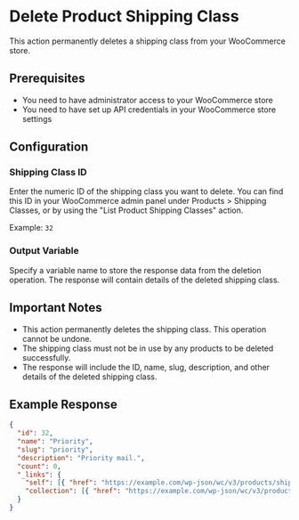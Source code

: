 # Delete Product Shipping Class

This action permanently deletes a shipping class from your WooCommerce store.

## Prerequisites
- You need to have administrator access to your WooCommerce store
- You need to have set up API credentials in your WooCommerce store settings

## Configuration

### Shipping Class ID
Enter the numeric ID of the shipping class you want to delete. You can find this ID in your WooCommerce admin panel under Products > Shipping Classes, or by using the "List Product Shipping Classes" action.

Example: `32`

### Output Variable
Specify a variable name to store the response data from the deletion operation. The response will contain details of the deleted shipping class.

## Important Notes
- This action permanently deletes the shipping class. This operation cannot be undone.
- The shipping class must not be in use by any products to be deleted successfully.
- The response will include the ID, name, slug, description, and other details of the deleted shipping class.

## Example Response
```json
{
  "id": 32,
  "name": "Priority",
  "slug": "priority",
  "description": "Priority mail.",
  "count": 0,
  "_links": {
    "self": [{ "href": "https://example.com/wp-json/wc/v3/products/shipping_classes/32" }],
    "collection": [{ "href": "https://example.com/wp-json/wc/v3/products/shipping_classes" }]
  }
}
```